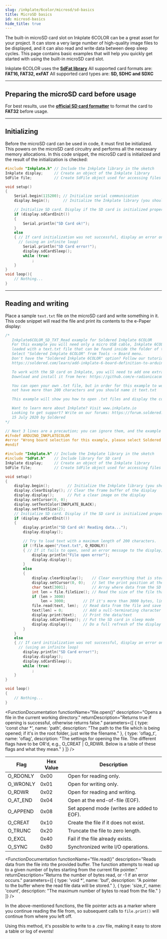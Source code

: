 ```yaml
---
slug: /inkplate/6color/microsd/sd-basics
title: MicroSD basics
id: microsd-basics
hide_title: true
---
```


<SectionTitle title="MicroSD basics" backgroundImage="/img/microsd.jpg" />

The built-in microSD card slot on Inkplate 6COLOR can be a great asset for your project. It can store a very large number of high-quality image files to be displayed, and it can also read and write data between deep sleep cycles. This page contains basic examples that will help you quickly get started with using the built-in microSD card slot.

<CenteredImage src="/img/inkplate10/10_sdcard.jpg" alt="MicroSD card slot on Inkplate 6COLOR" caption="MicroSD card slot on Inkplate 6COLOR" width="600px" />

<InfoBox>Inkplate 6COLOR uses the [**SdFat library**](https://github.com/greiman/SdFat)</InfoBox>
<WarningBox>All supported card formats are: **FAT16, FAT32, exFAT**</WarningBox>
<WarningBox>All supported card types are: **SD, SDHC and SDXC**</WarningBox>

---

## Preparing the microSD card before usage

For best results, use the [**official SD card formatter**](https://www.sdcard.org/downloads/formatter/) to format the card to **FAT32** before usage.

<CenteredImage src="/img/inkplate10/sdcard_formatter.png" alt="Official SD card formatter" caption="The official SD Card formatter" width="400px" />

---

## Initializing

Before the microSD card can be used in code, it must first be initialized. This powers on the microSD card circuitry and performs all the necessary memory allocations. In this code snippet, the microSD card is initialized and the result of the initialization is checked:
```cpp
#include "Inkplate.h" // Include the Inkplate library in the sketch
Inkplate display;     // Create an object of the Inkplate library
SdFile file;          // Create SdFile object used for accessing files on the SD card

void setup()
{
    Serial.begin(115200); // Initialize serial communication
    display.begin();      // Initialize the Inkplate library (you should call this function ONLY ONCE)

    // Initialize SD card. Display if the SD card is initialized properly or not.
    if (display.sdCardInit())
    {
        Serial.println("SD Card ok!");
    }
    else
    { // If card initialization was not successful, display an error on the screen, put the SD card in sleep mode, and stop the program
      // (using an infinite loop)
        Serial.println("SD Card error!");
        display.sdCardSleep();
        while (true)
            ;
    }
}
void loop(){
    // Nothing...
}
```
<FunctionDocumentation
    functionname="inkplate.sdCardInit()"
    description="Initializes the SD card through SPI."
    returnDescription="Returns true if the initialization was successful, otherwise returns false."
/>

---

## Reading and writing
Place a sample `text.txt` file on the microSD card and write something in it. This code snippet will read the file and print its contents to the e-Paper display:
```cpp
/*
   Inkplate6COLOR_SD_TXT_Read example for Soldered Inkplate 6COLOR
   For this example you will need only a micro USB cable, Inkplate 6COLOR and an SD card
   loaded with a text.txt file that can be found inside the folder of this example.
   Select "Soldered Inkplate 6COLOR" from Tools -> Board menu.
   Don't have the "Soldered Inkplate 6COLOR" option? Follow our tutorial and add it:
   https://soldered.com/learn/add-inkplate-6-board-definition-to-arduino-ide/

   To work with the SD card on Inkplate, you will need to add one extra library.
   Download and install it from here: https://github.com/e-radionicacom/Inkplate-6-SDFat-Arduino-Library

   You can open your own .txt file, but in order for this example to work properly it should
   not have more than 200 characters and you should name it text.txt

   This example will show you how to open .txt files and display the content of that file on the Inkplate e-paper display.

   Want to learn more about Inkplate? Visit www.inkplate.io
   Looking to get support? Write on our forums: https://forum.soldered.com/
   15 July 2020 by Soldered
*/

// Next 3 lines are a precaution; you can ignore them, and the example would also work without them
#ifndef ARDUINO_INKPLATECOLOR
#error "Wrong board selection for this example, please select Soldered Inkplate 6COLOR in the boards menu."
#endif

#include "Inkplate.h" // Include the Inkplate library in the sketch
#include "SdFat.h"    // Include library for SD card
Inkplate display;     // Create an object of the Inkplate library
SdFile file;          // Create SdFile object used for accessing files on the SD card

void setup()
{
    display.begin();        // Initialize the Inkplate library (you should call this function ONLY ONCE)
    display.clearDisplay(); // Clear the frame buffer of the display
    display.display();      // Put a clear image on the display
    display.setCursor(0, 0);
    display.setTextColor(INKPLATE_BLACK);
    display.setTextSize(2);
    // Initialize SD card. Display if the SD card is initialized properly or not.
    if (display.sdCardInit())
    {
        display.println("SD Card ok! Reading data...");
        display.display();

        // Try to load text with a maximum length of 200 characters.
        if (!file.open("/text.txt", O_RDONLY))
        { // If it fails to open, send an error message to the display; otherwise, read the file.
            display.println("File open error");
            display.display();
        }
        else
        {
            display.clearDisplay();    // Clear everything that is stored in the frame buffer of the e-paper display
            display.setCursor(0, 0);   // Set the print position at the beginning of the screen
            char text[3001];           // Array where data from the SD card is stored (max 200 characters here)
            int len = file.fileSize(); // Read the size of the file that is being opened
            if (len > 3000)
                len = 3000;        // If it's more than 3000 bytes, limit it to a maximum of 3000 bytes
            file.read(text, len);  // Read data from the file and save it in the text array
            text[len] = 0;         // Add a null-terminating character at the end of the data
            display.print(text);   // Print the data/text
            display.sdCardSleep(); // Put the SD card in sleep mode
            display.display();     // Do a full refresh of the display
        }
    }
    else
    { // If card initialization was not successful, display an error on the screen, put the SD card in sleep mode, and stop the program
      // (using an infinite loop)
        display.println("SD Card error!");
        display.display();
        display.sdCardSleep();
        while (true)
            ;
    }
}

void loop()
{
    // Nothing...
}

```

<FunctionDocumentation
    functionName="file.open()"
    description="Opens a file in the current working directory."
    returnDescription="Returns true if opening is successful, otherwise returns false."
    parameters={[ 
      { type: 'const char *', name: 'path', description: "The path to the file which is being opened; if it's in the root folder, just write the filename." },
      { type: 'oflag_t', name: 'oflag', description: "The settings for opening the file. The different flags have to be OR'd, e.g., O_CREAT | O_RDWR. Below is a table of these flags and what they mean." }
    ]}
 />

| Flag     | Hex Value | Description                                |
|----------|-----------|--------------------------------------------|
| O_RDONLY | 0x00      | Open for reading only.                     |
| O_WRONLY | 0x01      | Open for writing only.                     |
| O_RDWR   | 0x02      | Open for reading and writing.              |
| O_AT_END | 0x04      | Open at the end-of-file (EOF).             |
| O_APPEND | 0x08      | Set append mode (writes are added to EOF). |
| O_CREAT  | 0x10      | Create the file if it does not exist.      |
| O_TRUNC  | 0x20      | Truncate the file to zero length.          |
| O_EXCL   | 0x40      | Fail if the file already exists.           |
| O_SYNC   | 0x80      | Synchronized write I/O operations.         |

<FunctionDocumentation
    functionName="file.fileSize()"
    description="Returns the total number of bytes in a file."
    returnType="uint32_t"
 />

<FunctionDocumentation
  functionName="file.read()"
  description="Reads data from the file into the provided buffer. The function attempts to read up to a given number of bytes starting from the current file pointer."
  returnDescription="Returns the number of bytes read, or -1 if an error occurs."
  parameters={[ 
    { type: 'void *', name: 'buf', description: "A pointer to the buffer where the read file data will be stored." },
    { type: 'size_t', name: 'count', description: "The maximum number of bytes to read from the file." }
  ]}
 />

<InfoBox>In the above-mentioned functions, the file pointer acts as a marker where you continue reading the file from, so subsequent calls to `file.print()` will continue from where you left off.</InfoBox>

<InfoBox>Using this method, it's possible to write to a .csv file, making it easy to store a table or log of events!</InfoBox>

<QuickLink 
  title="Inkplate6COLOR_SD_TXT_Read.ino" 
  description="This example will show you how to open .txt files and display the content of that file on the Inkplate e-paper display."
  url="https://github.com/SolderedElectronics/Inkplate-Arduino-library/blob/master/examples/Inkplate6COLOR/Advanced/SD/Inkplate6COLOR_SD_TXT_Read/Inkplate6COLOR_SD_TXT_Read.ino" 
/>

<QuickLink 
  title="Inkplate6COLOR_SD_TXT_Write.ino" 
  description="This example will show you how to write to a .txt file."
  url="https://github.com/SolderedElectronics/Inkplate-Arduino-library/blob/master/examples/Inkplate6COLOR/Advanced/SD/Inkplate6COLOR_SD_TXT_Write/Inkplate6COLOR_SD_TXT_Write.ino" 
/>
